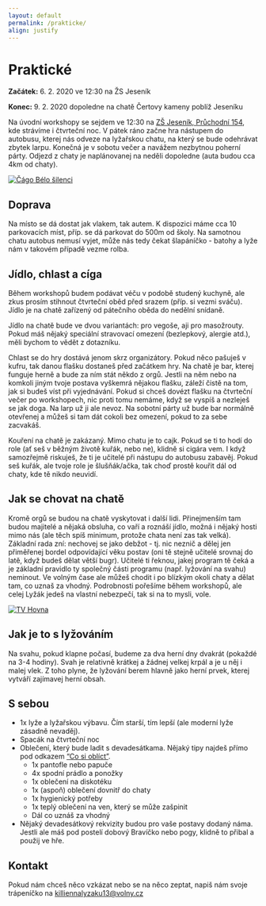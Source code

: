 ```yaml
---
layout: default
permalink: /prakticke/
align: justify
---
```


# Praktické

**Začátek:** 6. 2. 2020 ve 12:30 na ŽS Jeseník

**Konec:** 9. 2. 2020 dopoledne na chatě Čertovy kameny poblíž Jeseníku

Na úvodní workshopy se sejdem ve 12:30 na <a href="https://goo.gl/maps/2PYwS2PDv7piHeZG8" target="_blank">ZŠ Jeseník, Průchodní 154</a>, kde strávíme i čtvrteční noc. V pátek ráno začne hra nástupem do autobusu, kterej nás odveze na lyžařskou chatu, na který se bude odehrávat zbytek larpu. Konečná je v sobotu večer a navážem nezbytnou poherní párty. Odjezd z chaty je naplánovanej na neděli dopoledne (auta budou cca 4km od chaty).

<div class="image--center__wrapper">
    <a href="https://www.youtube.com/watch?v=1A9-XyS0yyI" target="_blank">
            <img class="img-responsive center--image" src="/assets/img/practical/cago-belo.jpg" alt="Čágo Bélo šilenci" />
    </a>
</div>

## Doprava
Na místo se dá dostat jak vlakem, tak autem. K dispozici máme cca 10 parkovacích míst, příp. se dá parkovat do 500m od školy. Na samotnou chatu autobus nemusí vyjet, může nás tedy čekat šlapáníčko - batohy a lyže nám v takovém případě vezme rolba.

## Jídlo, chlast a cíga
Během workshopů budem podávat véču v podobě studený kuchyně, ale zkus prosím stihnout čtvrteční oběd před srazem (příp. si vezmi sváču).  
Jídlo je na chatě zařízený od pátečního oběda do nedělní snídaně.  

Jídlo na chatě bude ve dvou variantách: pro vegoše, aji pro masožrouty. Pokud máš nějaký speciální stravovací omezení (bezlepkový, alergie atd.), měli bychom to vědět z dotazníku.

Chlast se do hry dostává jenom skrz organizátory. Pokud něco pašuješ v kufru, tak danou flašku dostaneš před začátkem hry. Na chatě je bar, kterej funguje herně a bude za ním stát někdo z orgů. Jestli na něm nebo na komkoli jiným tvoje postava vyškemrá nějakou flašku, záleží čistě na tom, jak si budeš víst při vyjednávání. Pokud si chceš dovézt flašku na čtvrteční večer po workshopech, nic proti tomu nemáme, když se vyspíš a nezleješ se jak doga. Na larp už ji ale nevoz. Na sobotní párty už bude bar normálně otevřenej a můžeš si tam dát cokoli bez omezení, pokud to za sebe zacvakáš.

Kouření na chatě je zakázaný. Mimo chatu je to cajk. Pokud se ti to hodí do role (ať seš v běžným životě kuřák, nebo ne), klidně si cigára vem. I když samozřejmě riskuješ, že ti je učitelé při nástupu do autobusu zabavěj. Pokud seš kuřák, ale tvoje role je šlušňák/ačka, tak choď prostě kouřit dál od chaty, kde tě nikdo neuvidí.

## Jak se chovat na chatě
Kromě orgů se budou na chatě vyskytovat i další lidi. Přinejmenším tam budou majitelé a nějaká obsluha, co vaří a roznáší jídlo, možná i nějaký hosti mimo nás (ale těch spíš minimum, protože chata není zas tak velká). Základní rada zní: nechovej se jako debžot - tj. nic neznič a dělej jen přiměřenej bordel odpovídající věku postav (oni tě stejně učitelé srovnaj do latě, když budeš dělat větší bugr). Učitelé ti řeknou, jakej program tě čeká a je základní pravidlo ty společný části programu (např. lyžování na svahu) neminout. Ve volným čase ale můžeš chodit i po blízkým okolí chaty a dělat tam, co uznaš za vhodný. Podrobnosti pořešíme během workshopů, ale celej Lyžák jedeš na vlastní nebezpečí, tak si na to mysli, vole.

<div class="image--center__wrapper">
    <a href="https://www.youtube.com/watch?v=UeXKjLl-9Do" target="_blank">
            <img class="img-responsive center--image" src="/assets/img/practical/hovna.jpg" alt="TV Hovna" />
    </a>
</div>

## Jak je to s lyžováním
Na svahu, pokud klapne počasí, budeme za dva herní dny dvakrát (pokaždé na 3-4 hodiny). Svah je relativně krátkej a žádnej velkej krpál a je u něj i malej vlek. Z toho plyne, že lyžování berem hlavně jako herní prvek, kterej vytváří zajímavej herní obsah. 

## S sebou
* 1x lyže a lyžařskou výbavu. Čím starší, tím lepší (ale moderní lyže zásadně nevaděj).
* Spacák na čtvrteční noc
* Oblečení, který bude ladit s devadesátkama. Nějaký tipy najdeš přímo pod odkazem [“Co si oblíct”](/co-si-obliect). 
  * 1x pantofle nebo papuče
  * 4x spodní prádlo a ponožky
  * 1x oblečení na diskotéku
  * 1x (aspoň) oblečení dovnitř do chaty
  * 1x hygienický potřeby
  * 1x teplý oblečení na ven, který se může zašpinit
  * Dál co uznáš za vhodný
* Nějaký devadesátkový rekvizity budou pro vaše postavy dodaný náma. Jestli ale máš pod postelí dobový Bravíčko nebo pogy, klidně to přibal a použij ve hře.

## Kontakt
Pokud nám chceš něco vzkázat nebo se na něco zeptat, napiš nám svoje trápeníčko na <a href="mailto:killiennalyzaku13@volny.cz">killiennalyzaku13@volny.cz</a>
